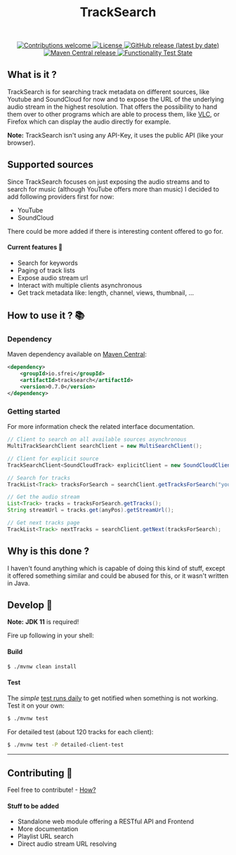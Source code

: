 <!--suppress HtmlDeprecatedAttribute -->
<div align="center">
  <b><h1>TrackSearch</h1></b><br>
  <p>
  <a href="CONTRIBUTING.md">
    <img alt="Contributions welcome" src="https://img.shields.io/badge/contributions-welcome-brightgreen">
  </a>
  <a href="LICENSE">
    <img alt="License" src="https://img.shields.io/github/license/s-frei/TrackSearch">
  </a>
  <a href="https://github.com/s-frei/TrackSearch/releases"> 
    <img alt="GitHub release (latest by date)" src="https://img.shields.io/github/v/release/s-frei/tracksearch">
  </a>
  <a href="https://mvnrepository.com/artifact/io.sfrei/tracksearch"> 
    <img alt="Maven Central release" src="https://img.shields.io/maven-central/v/io.sfrei/tracksearch">
  </a>
  <a href="https://github.com/s-frei/TrackSearch/actions/workflows/maven.yml"> 
    <img alt="Functionality Test State" src="https://github.com/s-frei/TrackSearch/actions/workflows/maven.yml/badge.svg">
  </a>
  </p>
</div>

## What is it ?

TrackSearch is for searching track metadata on different sources, like Youtube and SoundCloud for now and to expose the
URL of the underlying audio stream in the highest resolution. That offers the possibility to hand them over to other
programs which are able to process them, like [VLC](https://www.videolan.org/vlc/), or Firefox which can display the
audio directly for example.

**Note:** TrackSearch isn't using any API-Key, it uses the public API (like your browser).

## Supported sources

Since TrackSearch focuses on just exposing the audio streams and to search for music (although YouTube offers more than 
music) I decided to add following providers first for now:

- YouTube
- SoundCloud

There could be more added if there is interesting content offered to go for.

#### Current features :mag_right:

- Search for keywords
- Paging of track lists
- Expose audio stream url
- Interact with multiple clients asynchronous
- Get track metadata like: length, channel, views, thumbnail, ...

## How to use it ? :books:

### Dependency

Maven dependency available on [Maven Central](https://search.maven.org/artifact/io.sfrei/tracksearch):

```xml
<dependency>
    <groupId>io.sfrei</groupId>
    <artifactId>tracksearch</artifactId>
    <version>0.7.0</version>
</dependency>
```

### Getting started

For more information check the related interface documentation.

```java
// Client to search on all available sources asynchronous
MultiTrackSearchClient searchClient = new MultiSearchClient();

// Client for explicit source
TrackSearchClient<SoundCloudTrack> explicitClient = new SoundCloudClient();

// Search for tracks
TrackList<Track> tracksForSearch = searchClient.getTracksForSearch("your keywords")

// Get the audio stream
List<Track> tracks = tracksForSearch.getTracks();
String streamUrl = tracks.get(anyPos).getStreamUrl();

// Get next tracks page
TrackList<Track> nextTracks = searchClient.getNext(tracksForSearch);
```

## Why is this done ?

I haven't found anything which is capable of doing this kind of stuff, except it offered something similar and could be
abused for this, or it wasn't written in Java.

## Develop :hammer:

**Note:** **JDK 11** is required!

Fire up following in your shell:

#### Build

```sh
$ ./mvnw clean install
```

#### Test

The *simple* [test runs daily](https://github.com/s-frei/TrackSearch/actions) to get notified when something is not
working. Test it on your own:

```sh
$ ./mvnw test
```

For detailed test (about 120 tracks for each client):

```sh
$ ./mvnw test -P detailed-client-test
```

---

## Contributing :handshake:

Feel free to contribute! - [How?](https://github.com/s-frei/TrackSearch/blob/develop/CONTRIBUTING.md)

#### Stuff to be added

- Standalone web module offering a RESTful API and Frontend
- More documentation
- Playlist URL search
- Direct audio stream URL resolving
